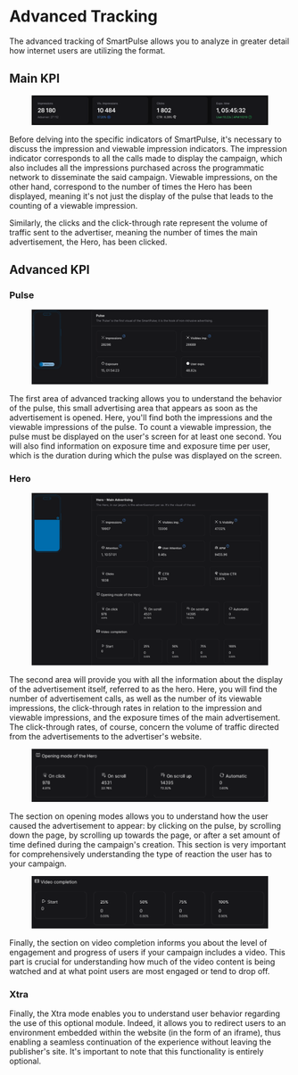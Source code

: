 # Advanced Tracking

The advanced tracking of SmartPulse allows you to analyze in greater detail how internet users are utilizing the format.

## Main KPI

<figure><img src="../.gitbook/assets/image.png" alt=""><figcaption></figcaption></figure>

Before delving into the specific indicators of SmartPulse, it's necessary to discuss the impression and viewable impression indicators. The impression indicator corresponds to all the calls made to display the campaign, which also includes all the impressions purchased across the programmatic network to disseminate the said campaign. Viewable impressions, on the other hand, correspond to the number of times the Hero has been displayed, meaning it's not just the display of the pulse that leads to the counting of a viewable impression.

Similarly, the clicks and the click-through rate represent the volume of traffic sent to the advertiser, meaning the number of times the main advertisement, the Hero, has been clicked.

## Advanced KPI

### Pulse

<figure><img src="../.gitbook/assets/image (1).png" alt=""><figcaption></figcaption></figure>

The first area of advanced tracking allows you to understand the behavior of the pulse, this small advertising area that appears as soon as the advertisement is opened. Here, you'll find both the impressions and the viewable impressions of the pulse. To count a viewable impression, the pulse must be displayed on the user's screen for at least one second. You will also find information on exposure time and exposure time per user, which is the duration during which the pulse was displayed on the screen.

### Hero

<figure><img src="../.gitbook/assets/image (2).png" alt=""><figcaption></figcaption></figure>

The second area will provide you with all the information about the display of the advertisement itself, referred to as the hero. Here, you will find the number of advertisement calls, as well as the number of its viewable impressions, the click-through rates in relation to the impression and viewable impressions, and the exposure times of the main advertisement. The click-through rates, of course, concern the volume of traffic directed from the advertisements to the advertiser's website.

<figure><img src="../.gitbook/assets/image (3).png" alt=""><figcaption></figcaption></figure>

The section on opening modes allows you to understand how the user caused the advertisement to appear: by clicking on the pulse, by scrolling down the page, by scrolling up towards the page, or after a set amount of time defined during the campaign's creation. This section is very important for comprehensively understanding the type of reaction the user has to your campaign.

<figure><img src="../.gitbook/assets/image (4).png" alt=""><figcaption></figcaption></figure>

Finally, the section on video completion informs you about the level of engagement and progress of users if your campaign includes a video. This part is crucial for understanding how much of the video content is being watched and at what point users are most engaged or tend to drop off.

### Xtra

Finally, the Xtra mode enables you to understand user behavior regarding the use of this optional module. Indeed, it allows you to redirect users to an environment embedded within the website (in the form of an iframe), thus enabling a seamless continuation of the experience without leaving the publisher's site. It's important to note that this functionality is entirely optional.
